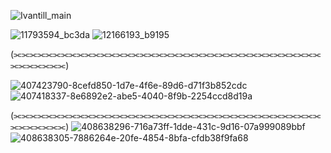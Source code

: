 ![Ivantill_main](https://github.com/user-attachments/assets/fd03eb7e-5270-4c8e-80c2-5dc578a32775)

![11793594_bc3da](https://github.com/user-attachments/assets/98378924-6e2a-4a18-8fd6-590fb7a97814)
![12166193_b9195](https://github.com/user-attachments/assets/fbb4c844-f2de-430a-a268-59d5b9a3116e)

(⫘⫘⫘⫘⫘⫘⫘⫘⫘⫘⫘⫘⫘⫘⫘⫘⫘⫘⫘⫘⫘⫘⫘⫘⫘⫘⫘⫘⫘⫘⫘⫘⫘⫘⫘⫘⫘⫘⫘⫘⫘⫘⫘⫘⫘⫘)

![407423790-8cefd850-1d7e-4f6e-89d6-d71f3b852cdc](https://github.com/user-attachments/assets/9c03c1cb-2ea0-40f0-824c-d4522895532f)
![407418337-8e6892e2-abe5-4040-8f9b-2254ccd8d19a](https://github.com/user-attachments/assets/948286a3-1916-4f1d-b992-de05d0633966)

(⫘⫘⫘⫘⫘⫘⫘⫘⫘⫘⫘⫘⫘⫘⫘⫘⫘⫘⫘⫘⫘⫘⫘⫘⫘⫘⫘⫘⫘⫘⫘⫘⫘⫘⫘⫘⫘⫘⫘⫘⫘⫘⫘⫘⫘⫘)
![408638296-716a73ff-1dde-431c-9d16-07a999089bbf](https://github.com/user-attachments/assets/6a6a8e51-0194-45f0-a004-b15a6a8f1104)
![408638305-7886264e-20fe-4854-8bfa-cfdb38f9fa68](https://github.com/user-attachments/assets/4c536f24-bcdb-48a6-9a88-75cdb9dccf88)
